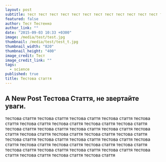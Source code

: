 ```yaml
---
layout: post
subtitle: тест тест тест тест тест тест тест тест тест тест тест тест тест тест тест тест тест тест
featured: false
author: Тест Тестенко
author_link: ""
date: "2015-09-03 10:33 +0300"
image: /media/test/test.jpg
thumbnail: /media/test/test_t.jpg
thumbnail_width: "820"
thumbnail_height: "400"
image_credit: Тест
image_credit_link: ""
tags: 
  - science
published: true
title: Тестова стаття
---
```



## A New Post Тестова Стаття, не звертайте уваги.
тестова стаття тестова стаття тестова стаття тестова стаття тестова стаття тестова стаття тестова стаття тестова стаття тестова стаття тестова стаття тестова стаття тестова стаття тестова стаття тестова стаття тестова стаття тестова стаття тестова стаття тестова стаття тестова стаття тестова стаття тестова стаття тестова стаття тестова стаття тестова стаття тестова стаття тестова стаття тестова стаття тестова стаття тестова стаття тестова стаття тестова стаття тестова стаття тестова стаття тестова стаття тестова стаття
